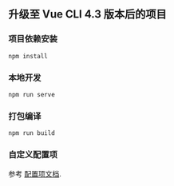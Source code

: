 ## 升级至 Vue CLI 4.3 版本后的项目

### 项目依赖安装
```
npm install
```

### 本地开发
```
npm run serve
```

### 打包编译
```
npm run build
```

### 自定义配置项
参考 [配置项文档](https://cli.vuejs.org/config/).


###




